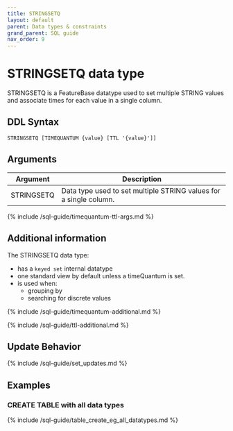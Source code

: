 ```yaml
---
title: STRINGSETQ
layout: default
parent: Data types & constraints
grand_parent: SQL guide
nav_order: 9
---
```


# STRINGSETQ data type

STRINGSETQ is a FeatureBase datatype used to set multiple STRING values and associate times for each value in a single column.

## DDL Syntax

```
STRINGSETQ [TIMEQUANTUM {value} [TTL '{value}']]
```

## Arguments

| Argument | Description |
|---|---|
| STRINGSETQ | Data type used to set multiple STRING values for a single column. |
{% include /sql-guide/timequantum-ttl-args.md %}

## Additional information

The STRINGSETQ data type:
* has a `keyed set` internal datatype
* one standard view by default unless a timeQuantum is set.
* is used when:
  * grouping by
  * searching for discrete values

{% include /sql-guide/timequantum-additional.md %}

{% include /sql-guide/ttl-additional.md %}

## Update Behavior

{% include /sql-guide/set_updates.md %}

## Examples

### CREATE TABLE with all data types

{% include /sql-guide/table_create_eg_all_datatypes.md %}
